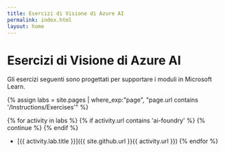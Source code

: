 ```yaml
---
title: Esercizi di Visione di Azure AI
permalink: index.html
layout: home
---
```


# Esercizi di Visione di Azure AI

Gli esercizi seguenti sono progettati per supportare i moduli in Microsoft Learn.


{% assign labs = site.pages | where_exp:"page", "page.url contains '/Instructions/Exercises'" %}

{% for activity in labs %} {% if activity.url contains 'ai-foundry' %} {% continue %} {% endif %}
  - [{{ activity.lab.title }}]({{ site.github.url }}{{ activity.url }}) {% endfor %}
